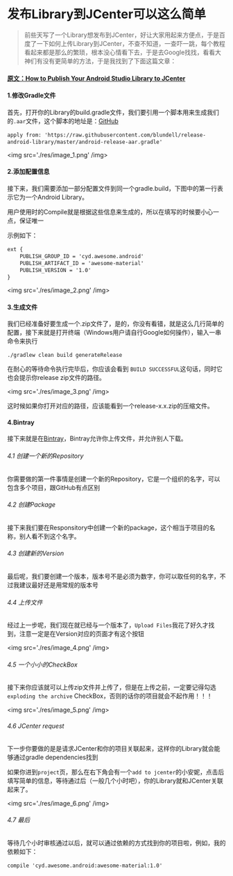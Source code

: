 # 发布Library到JCenter可以这么简单

>前些天写了一个Library想发布到JCenter，好让大家用起来方便点，于是百度了一下如何上传Library到JCenter，不查不知道，一查吓一跳，每个教程看起来都是那么的繁琐，根本没心情看下去，于是去Google找找，看看大神们有没有更简单的方法，于是我找到了下面这篇文章：

#### [原文：How to Publish Your Android Studio Library to JCenter](https://medium.com/@daniellevass/how-to-publish-your-android-studio-library-to-jcenter-5384172c4739)

#### 1.修改Gradle文件
首先，打开你的Library的build.gradle文件，我们要引用一个脚本用来生成我们的`.aar`文件，这个脚本的地址是：[GitHub](https://github.com/blundell/release-android-library)

````
apply from: 'https://raw.githubusercontent.com/blundell/release-android-library/master/android-release-aar.gradle'
````
<img src='./res/image_1.png' /img>

#### 2.添加配置信息
接下来，我们需要添加一部分配置文件到同一个gradle.build，下图中的第一行表示它为一个Android Library。

用户使用时的Compile就是根据这些信息来生成的，所以在填写的时候要小心一点，保证唯一

示例如下：

````
ext {
    PUBLISH_GROUP_ID = 'cyd.awesome.android'
    PUBLISH_ARTIFACT_ID = 'awesome-material'
    PUBLISH_VERSION = '1.0'
}
````

<img src='./res/image_2.png' /img>

#### 3.生成文件

我们已经准备好要生成一个.zip文件了，是的，你没有看错，就是这么几行简单的配置，接下来就是打开终端（Windows用户请自行Google如何操作），输入一串命令来执行

````
./gradlew clean build generateRelease
````
在耐心的等待命令执行完毕后，你应该会看到 `BUILD SUCCESSFUL`这句话，同时它也会提示你release zip文件的路径。

<img src='./res/image_3.png' /img>

这时候如果你打开对应的路径，应该能看到一个release-x.x.zip的压缩文件。

#### 4.Bintray

接下来就是在[Bintray](https://bintray.com)，Bintray允许你上传文件，并允许别人下载。

###### 4.1 创建一个新的Repository

你需要做的第一件事情是创建一个新的Repository，它是一个组织的名字，可以包含多个项目，跟GitHub有点区别

###### 4.2 创建Package

接下来我们要在Responsitory中创建一个新的package，这个相当于项目的名称，别人看不到这个名字。

###### 4.3 创建新的Version

最后呢，我们要创建一个版本，版本号不是必须为数字，你可以取任何的名字，不过我建议最好还是用常规的版本号

###### 4.4 上传文件

经过上一步呢，我们现在就已经与一个版本了，`Upload Files`我花了好久才找到，注意一定是在Version对应的页面才有这个按钮

<img src='./res/image_4.png' /img>

###### 4.5 一个小小的CheckBox

接下来你应该就可以上传zip文件并上传了，但是在上传之前，一定要记得勾选`exploding the archive` CheckBox，否则的话你的项目就会不起作用！！！

<img src='./res/image_5.png' /img>

###### 4.6 JCenter request

下一步你要做的是是请求JCenter和你的项目关联起来，这样你的Library就会能够通过gradle dependencies找到

如果你进到`project`页，那么在右下角会有一个`add to jcenter`的小安妮，点击后填写简单的信息，等待通过后（一般几个小时吧），你的Library就和JCenter关联起来了。

<img src='./res/image_6.png' /img>

###### 4.7 最后

等待几个小时审核通过以后，就可以通过依赖的方式找到你的项目啦，例如，我的依赖如下：

````
compile 'cyd.awesome.android:awesome-material:1.0'
````
